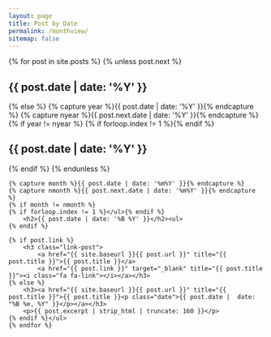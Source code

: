 ```yaml
---
layout: page
title: Post by Date
permalink: /monthview/
sitemap: false
---
```


<div id="index">
    {% for post in site.posts %}
        {% unless post.next %}
            <h2>{{ post.date | date: '%Y' }}</h2>
        {% else %}
            {% capture year %}{{ post.date | date: '%Y' }}{% endcapture %}
            {% capture nyear %}{{ post.next.date | date: '%Y' }}{% endcapture %}
            {% if year != nyear %}
            {% if forloop.index != 1 %}</ul>{% endif %}
                <h2>{{ post.date | date: '%Y' }}</h2>
            {% endif %}
        {% endunless %}

    {% capture month %}{{ post.date | date: '%m%Y' }}{% endcapture %}
    {% capture nmonth %}{{ post.next.date | date: '%m%Y' }}{% endcapture %}
    {% if month != nmonth %}
    {% if forloop.index != 1 %}</ul>{% endif %}
        <h2>{{ post.date | date: '%B %Y' }}</h2><ul>
    {% endif %}

    {% if post.link %}
        <h3 class="link-post">
            <a href="{{ site.baseurl }}{{ post.url }}" title="{{ post.title }}">{{ post.title }}</a>
            <a href="{{ post.link }}" target="_blank" title="{{ post.title }}"><i class="fa fa-link"></i></a></h3>
    {% else %}
        <h3><a href="{{ site.baseurl }}{{ post.url }}" title="{{ post.title }}">{{ post.title }}<p class="date">{{ post.date |  date: "%B %e, %Y" }}</p></a></h3>
        <p>{{ post.excerpt | strip_html | truncate: 160 }}</p>
    {% endif %}</ul>
    {% endfor %}
</div>

